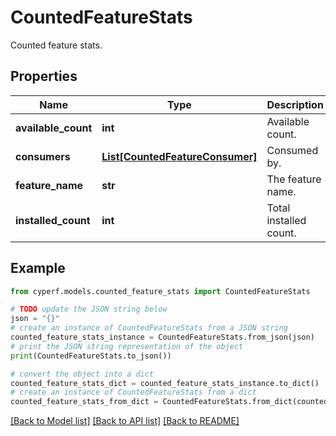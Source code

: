 # CountedFeatureStats

Counted feature stats.

## Properties

Name | Type | Description | Notes
------------ | ------------- | ------------- | -------------
**available_count** | **int** | Available count. | 
**consumers** | [**List[CountedFeatureConsumer]**](CountedFeatureConsumer.md) | Consumed by. | 
**feature_name** | **str** | The feature name. | 
**installed_count** | **int** | Total installed count. | 

## Example

```python
from cyperf.models.counted_feature_stats import CountedFeatureStats

# TODO update the JSON string below
json = "{}"
# create an instance of CountedFeatureStats from a JSON string
counted_feature_stats_instance = CountedFeatureStats.from_json(json)
# print the JSON string representation of the object
print(CountedFeatureStats.to_json())

# convert the object into a dict
counted_feature_stats_dict = counted_feature_stats_instance.to_dict()
# create an instance of CountedFeatureStats from a dict
counted_feature_stats_from_dict = CountedFeatureStats.from_dict(counted_feature_stats_dict)
```
[[Back to Model list]](../README.md#documentation-for-models) [[Back to API list]](../README.md#documentation-for-api-endpoints) [[Back to README]](../README.md)


